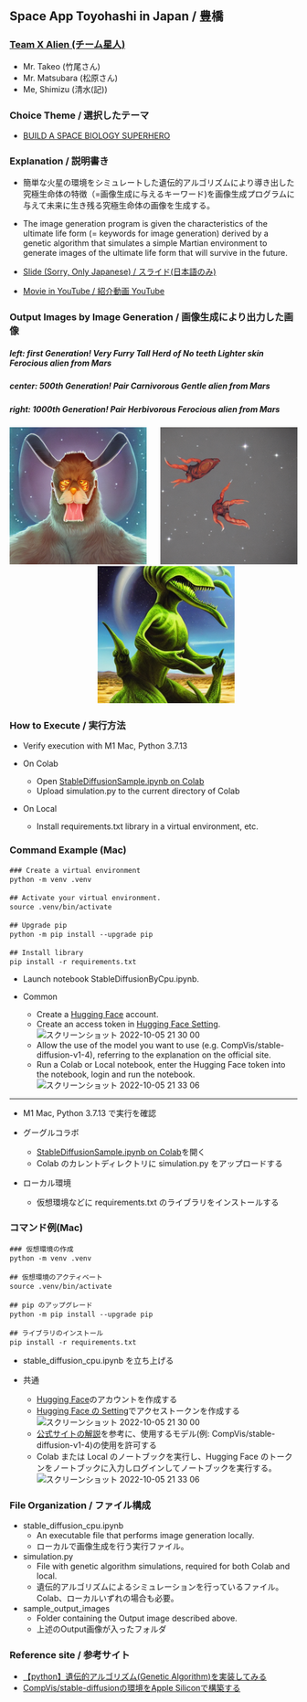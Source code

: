 ## Space App Toyohashi in Japan / 豊橋

### [Team X Alien (チーム星人)](https://2022.spaceappschallenge.org/challenges/2022-challenges/space-biology-superhero/teams/team-x-alien/project)

- Mr. Takeo (竹尾さん)
- Mr. Matsubara (松原さん)
- Me, Shimizu (清水(記))

### Choice Theme / 選択したテーマ

- [BUILD A SPACE BIOLOGY SUPERHERO](https://2022.spaceappschallenge.org/challenges/2022-challenges/space-biology-superhero/details)

### Explanation / 説明書き

- 簡単な火星の環境をシミュレートした遺伝的アルゴリズムにより導き出した究極生命体の特徴（=画像生成に与えるキーワード)を画像生成プログラムに与えて未来に生き残る究極生命体の画像を生成する。
- The image generation program is given the characteristics of the ultimate life form (= keywords for image generation) derived by a genetic algorithm that simulates a simple Martian environment to generate images of the ultimate life form that will survive in the future.

- [Slide (Sorry, Only Japanese) / スライド(日本語のみ)](https://docs.google.com/presentation/d/1Umq53JqME-GUJN6TgCDA7Fu1CcQhMJTG/edit#slide=id.g15d379b926a_3_0)

- [Movie in YouTube / 紹介動画 YouTube](https://www.youtube.com/watch?v=CmSESCkDMz4)

### Output Images by Image Generation / 画像生成により出力した画像

##### left: first Generation! Very Furry Tall Herd of No teeth Lighter skin Ferocious alien from Mars  
##### center: 500th Generation! Pair Carnivorous  Gentle alien from Mars  
##### right: 1000th Generation! Pair Herbivorous  Ferocious alien from Mars   

<div align="center">
<img src="./sample_output_images/first_generation.png" alt="エビフライトライアングル" title="サンプル"  style="width:240px;">&nbsp;&nbsp;&nbsp;&nbsp;&nbsp;
<img src="./sample_output_images/500th_generation.png" alt="エビフライトライアングル" title="サンプル"  style="width:240px;"/>&nbsp;&nbsp;&nbsp;&nbsp;&nbsp;&nbsp;&nbsp;&nbsp;&nbsp;&nbsp;
<img src="./sample_output_images/1000th_generation.png" alt="エビフライトライアングル" title="サンプル"  style="width:240px;"/>
</div>

### How to Execute / 実行方法

- Verify execution with M1 Mac, Python 3.7.13

- On Colab
  - Open [StableDiffusionSample.ipynb on Colab](https://colab.research.google.com/drive/1Uaqmq3ibMmEwepnn4OWHf2TVboUVa14O?usp=sharing)
  - Upload simulation.py to the current directory of Colab

- On Local
  - Install requirements.txt library in a virtual environment, etc.

### Command Example (Mac)
```
### Create a virtual environment
python -m venv .venv

## Activate your virtual environment.
source .venv/bin/activate

## Upgrade pip
python -m pip install --upgrade pip

## Install library
pip install -r requirements.txt
```

  - Launch notebook StableDiffusionByCpu.ipynb.

- Common
  - Create a [Hugging Face](https://huggingface.co/) account.
  - Create an access token in [Hugging Face Setting](https://huggingface.co/settings/tokens).
![スクリーンショット 2022-10-05 21 30 00](https://user-images.githubusercontent.com/45703844/194060690-574e4ee2-be14-48f9-aa76-887ef32e737c.png)
  - Allow the use of the model you want to use (e.g. CompVis/stable-diffusion-v1-4), referring to the explanation on the official site.
  - Run a Colab or Local notebook, enter the Hugging Face token into the notebook, login and run the notebook.
![スクリーンショット 2022-10-05 21 33 06](https://user-images.githubusercontent.com/45703844/194061128-92b76dc0-cf2a-48c7-8930-8b3b3ab60405.png)

---------------------------------------------

- M1 Mac, Python 3.7.13 で実行を確認

- グーグルコラボ
  - [StableDiffusionSample.ipynb on Colab](https://colab.research.google.com/drive/1Uaqmq3ibMmEwepnn4OWHf2TVboUVa14O?usp=sharing)を開く
  - Colab のカレントディレクトリに simulation.py をアップロードする

- ローカル環境
  - 仮想環境などに requirements.txt のライブラリをインストールする

### コマンド例(Mac)
```
### 仮想環境の作成
python -m venv .venv

## 仮想環境のアクティベート
source .venv/bin/activate

## pip のアップグレード
python -m pip install --upgrade pip

## ライブラリのインストール
pip install -r requirements.txt
```

  - stable_diffusion_cpu.ipynb を立ち上げる

- 共通
  - [Hugging Face](https://huggingface.co/)のアカウントを作成する
  - [Hugging Face の Setting](https://huggingface.co/settings/tokens)でアクセストークンを作成する
![スクリーンショット 2022-10-05 21 30 00](https://user-images.githubusercontent.com/45703844/194060690-574e4ee2-be14-48f9-aa76-887ef32e737c.png)
  - [公式サイトの解説](https://huggingface.co/docs/hub/security-tokens)を参考に、使用するモデル(例: CompVis/stable-diffusion-v1-4)の使用を許可する
  - Colab または Local のノートブックを実行し、Hugging Face のトークンをノートブックに入力しログインしてノートブックを実行する。
![スクリーンショット 2022-10-05 21 33 06](https://user-images.githubusercontent.com/45703844/194061128-92b76dc0-cf2a-48c7-8930-8b3b3ab60405.png)

### File Organization / ファイル構成

- stable_diffusion_cpu.ipynb
  - An executable file that performs image generation locally.
  - ローカルで画像生成を行う実行ファイル。
- simulation.py 
  - File with genetic algorithm simulations, required for both Colab and local.
  - 遺伝的アルゴリズムによるシミュレーションを行っているファイル。Colab、ローカルいずれの場合も必要。
- sample_output_images
  - Folder containing the Output image described above.
  - 上述のOutput画像が入ったフォルダ


### Reference site / 参考サイト

- [【python】遺伝的アルゴリズム(Genetic Algorithm)を実装してみる](https://mori-memo.hateblo.jp/entry/2022/06/16/232644)
- [CompVis/stable-diffusionの環境をApple Siliconで構築する](https://zenn.dev/laiso/articles/7af434269ffa1b)